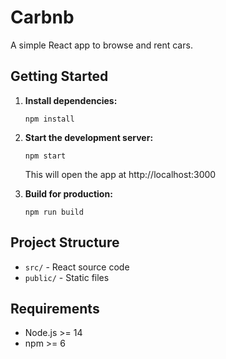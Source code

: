# Carbnb

A simple React app to browse and rent cars.

## Getting Started

1. **Install dependencies:**
   ```
   npm install
   ```
2. **Start the development server:**
   ```
   npm start
   ```
   This will open the app at http://localhost:3000

3. **Build for production:**
   ```
   npm run build
   ```

## Project Structure
- `src/` - React source code
- `public/` - Static files

## Requirements
- Node.js >= 14
- npm >= 6 